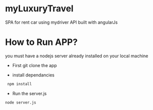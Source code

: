 # myLuxuryTravel
SPA for rent car using mydriver API built with angularJs

# How to Run APP?
you must have a nodejs server already installed on your local machine

 - First git clone the app
 
 - install dependancies 
 
 ```bash
  npm install
 ```
- Run the server.js

```bash
node server.js
```


